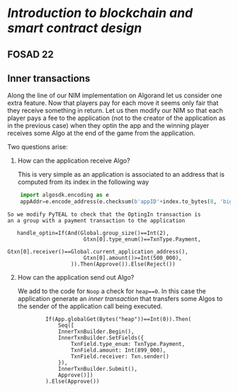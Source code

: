 # *Introduction to blockchain and smart contract design*
## FOSAD 22 ##

## Inner transactions ##

Along the line of our NIM implementation on Algorand let us consider 
one extra feature. Now that players pay for each move it seems only fair
that they receive something in return.
Let us then modify our NIM so that each player pays a fee to the
application (not to the creator of the application as in the previous
case) when they optin the app and the winning player receives
some Algo at the end of the game from the application. 

Two questions arise:

1. How can the application receive Algo?

    This is very simple as an application is associated to an 
    address that is computed from its index in the following way

```python
    import algosdk.encoding as e
    appAddr=e.encode_address(e.checksum(b'appID'+index.to_bytes(8, 'big')))
```

    So we modify PyTEAL to check that the OptingIn transaction is 
    an a group with a payment transaction to the application

```
   handle_optin=If(And(Global.group_size()==Int(2),
                        Gtxn[0].type_enum()==TxnType.Payment,
                        Gtxn[0].receiver()==Global.current_application_address(),
                        Gtxn[0].amount()>=Int(500_000),
                    )).Then(Approve()).Else(Reject())
```


2. How can the application send out Algo?
    
    We add to the code for ```Noop``` a check for ```heap==0```.
    In this case the application generate an *inner transaction* that
    transfers some Algos to the sender of the application call being
    executed.

```
            If(App.globalGet(Bytes("heap"))==Int(0)).Then(
                Seq([
                InnerTxnBuilder.Begin(),
                InnerTxnBuilder.SetFields({
                    TxnField.type_enum: TxnType.Payment,
                    TxnField.amount: Int(899_000),
                    TxnField.receiver: Txn.sender()
                }),
                InnerTxnBuilder.Submit(),
                Approve()])
            ).Else(Approve())
```
